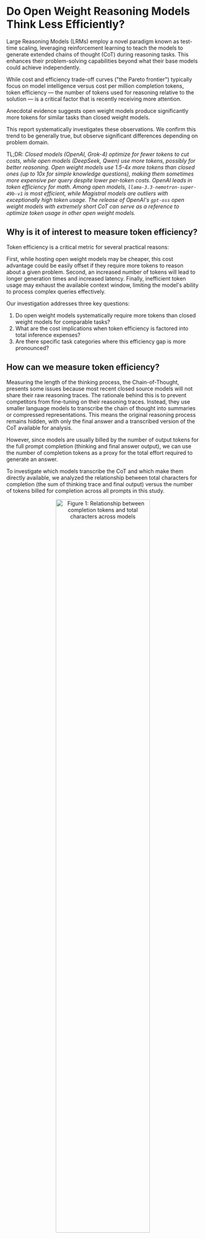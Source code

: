 # Do Open Weight Reasoning Models Think Less Efficiently?

Large Reasoning Models (LRMs) employ a novel paradigm known as test-time scaling, leveraging reinforcement learning to teach the models to generate extended chains of thought (CoT) during reasoning tasks. This enhances their problem-solving capabilities beyond what their base models could achieve independently.

While cost and efficiency trade-off curves ("the Pareto frontier") typically focus on model intelligence versus cost per million completion tokens, token efficiency — the number of tokens used for reasoning relative to the solution — is a critical factor that is recently receiving more attention. 

Anecdotal evidence suggests open weight models produce significantly more tokens for similar tasks than closed weight models. 

This report systematically investigates these observations. We confirm this trend to be generally true, but observe significant differences depending on problem domain.

TL;DR: *Closed models (OpenAI, Grok-4) optimize for fewer tokens to cut costs, while open models (DeepSeek, Qwen) use more tokens, possibly for better reasoning. Open weight models use 1.5-4x more tokens than closed ones (up to 10x for simple knowledge questions), making them sometimes more expensive per query despite lower per-token costs. OpenAI leads in token efficiency for math. Among open models, `llama-3.3-nemotron-super-49b-v1` is most efficient, while Magistral models are outliers with exceptionally high token usage. The release of OpenAI's `gpt-oss` open weight models with extremely short CoT can serve as a reference to optimize token usage in other open weight models.*

## Why is it of interest to measure token efficiency?

Token efficiency is a critical metric for several practical reasons:

First, while hosting open weight models may be cheaper, this cost advantage could be easily offset if they require more tokens to reason about a given problem. Second, an increased number of tokens will lead to longer generation times and increased latency. Finally, inefficient token usage may exhaust the available context window, limiting the model's ability to process complex queries effectively.

Our investigation addresses three key questions:

1. Do open weight models systematically require more tokens than closed weight models for comparable tasks?
2. What are the cost implications when token efficiency is factored into total inference expenses?
3. Are there specific task categories where this efficiency gap is more pronounced?

## How can we measure token efficiency? 

Measuring the length of the thinking process, the Chain-of-Thought, presents some issues because most recent closed source models will not share their raw reasoning traces. The rationale behind this is to prevent competitors from fine-tuning on their reasoning traces. Instead, they use smaller language models to transcribe the chain of thought into summaries or compressed representations. This means the original reasoning process remains hidden, with only the final answer and a transcribed version of the CoT available for analysis.

However, since models are usually billed by the number of output tokens for the full prompt completion (thinking and final answer output), we can use the number of completion tokens as a proxy for the total effort required to generate an answer.

To investigate which models transcribe the CoT and which make them directly available, we analyzed the relationship between total characters for completion (the sum of thinking trace and final output) versus the number of tokens billed for completion across all prompts in this study.

<div align="center" id="fig1">
<img src="./images/tokens_vs_characters_selected_models.png" alt="Figure 1: Relationship between completion tokens and total characters across models" style="width: 70%;">
</div>

[Figure 1](#fig1) illustrates the relationship between total characters for completion (combining thinking trace and final output) versus the number of tokens billed for completion across all prompts in this study. Each model shows a linear relationship, but with different slopes depending on the specific model implementation.

<div align="center"  id="fig2">
<img src="./images/characters_per_token_by_model.png" alt="Figure 2: Slopes of characters per completion vs. billed tokens for each model" style="width: 70%;">
</div>

[Figure 2](#fig2) presents the extracted slopes for each model, revealing interesting patterns. 

- **Open weight models** show a consistent character-to-token ratio of approximately 3-3.4, which is typical for tokenizers. This suggests that no transcription took place for these models.
- **Claude 3.7 Sonnet** exhibits a ratio of 2.8, suggesting that the CoT is mostly intact, but the lower ratio may indicate that some filtering took place, possibly through simple word filtering or substitution.
- **Gemini models** show a slope of ~1, which suggests a text densification ratio of 3:1. While the original CoT is not available, the output remains proportional to chain of thought length and should reflect the reasoning process.
- **OpenAI and Claude models** show a ratio of 0.3, with closer examination of the scatter plot revealing that character count doesn't increase with CoT length, suggesting only a summary of the entire CoT is provided rather than transcription. This behavior seems to be specific to chat completions, as continuous updates are seen in streaming mode.

Some models also provide information about reasoning tokens as part of the API response. However, we found this number to be unreliable in many cases as some models (Claude) would only return the number of tokens of the transcribed CoT, while others would provide token counts that exceeded the total completion length. We introduced consistency checks to decide how to extract the reasoning token count, as described in the appendix.

Based on these findings, we use completion tokens to assess overall effort, supplemented by reasoning tokens from APIs where available.

## Dataset

To systematically evaluate token efficiency across different reasoning domains, we curated a dataset consisting of three categories:

- *Knowledge questions*: Can be answered in one sentence from the model's pre-training corpus.
- *Math problems*: Math problems should exhibit the most optimized behavior of reasoning models.
- *Logic puzzles*: Logic puzzles require both semantic understanding and logical reasoning.

The questions were chosen to be solvable within the 30,000 token limit to avoid truncated responses.

## Findings

### Knowledge questions

This part of the evaluation consists of 5 trivial knowledge questions that can be answered in one word and that do not require reasoning at all. E.g.

1) What is the capital of Australia?
2) How many days are there in February during a leap year?

All models were able to respond to these prompts correctly. The purpose of these questions is to probe for superfluous reasoning. Efficient models should be able to determine that no reasoning is required.

<div align="center" id="fig3">
<img src="./images/knowledge/token_composition_by_prompt_chart.png" alt="Figure 3: Average token composition by knowledge question prompt across all models" style="width: 70%;">
</div>

[Figure 3](#fig3) shows the average number of reasoning and output tokens for each prompt. We can see that, on average, reasoning models spend hundreds of tokens pondering simple knowledge questions.

<div align="center" style="display: flex; justify-content: center;" id="fig4">
<img src="./images/knowledge/token_composition_stacked_chart.png" alt="Figure 4: Token composition breakdown by model for knowledge questions" style="width: 70%;"> 
</div>

Resolving this per model reveals stark differences. [Figure 4](#fig4) shows that closed-weight frontier lab models are far more token efficient than open weight models.

<div align="center" style="display: flex; justify-content: center;" id="fig5">
<img src="./images/knowledge/average_relative_completion_tokens_chart.png" alt="Figure 5: Average relative completion tokens for knowledge questions by model" style="width: 70%;">
</div>

To better quantify the excess token ratio, we normalized the token count for each prompt relative to the most optimized closed weight models (reference). This approach considers the excess token ratio for all prompts equally, which contrasts with averaging across all completion lengths, which would be dominated by long completions.

[Figure 5](#fig5) shows the mean excess token ratio for different LLMs. The recently released Magistral models are an extreme outlier with up to 10x excess tokens. We also see that most other open weight models show an excess token ratio of around 4, meaning that they use four times as many tokens as the most optimized closed weight models. The recently released `gpt-oss-120b` by OpenAI leads all other models in token efficiency.

How does this affect inference costs? [Figure 6](#fig6) shows the mean cost per model for knowledge questions, based on minimum and maximum completion pricing on the OpenRouter API in July 2025. The better token efficiency of closed weight models often compensates for the higher API pricing of those models.

<div align="center" id="fig6">
<img src="./images/knowledge/mean_cost_knowledge.png" alt="Figure 6: Mean inference cost for knowledge questions by model" style="width: 40%; gap: 10px;">
<img src="./images/model_pricing_comparison.png" alt="Figure A: Model pricing comparison showing min/max costs per million tokens" style="width: 40%;">
</div>

### Math problems

Most reasoning models are specifically trained to solve mathematical problems. One reason for this is that math problems are usually easily verifiable, which is a key advantage for reinforcement learning. Furthermore, math problems are also an easy benchmark target for reasoning models as there are many widely available problem sets.

For this study, we selected a set of six problems to test token efficiency in the math domain. Three problems were sourced from [AIME](https://artofproblemsolving.com/wiki/index.php/American_Invitational_Mathematics_Examination) 2025, and one problem was taken from AIME 2023. Easier problems were chosen to prevent models from exceeding the 30,000 token limit. To further investigate the role of memorization in problem-solving, we created two modified problems by changing the variables in one AIME 2025 problem and the AIME 2023 problem. The rationale behind this approach is that unknown problems may require a longer chain of thought, as the model cannot rely on memorized solutions. The AIME 2025 problems are too new to be in the pre-training data of any model, while some may have seen the AIME 2023 problems during pre-training. 

Example:

*AIME2025I Problem 2* (Original): **"Find the sum of all positive integers $n$ such that $n+2$ divides the product $3(n+3)(n^2+9).$"**
*AIME2025I Problem 2* (Modified): **"Find the sum of all positive integers $n$ such that $n+2$ divides the product $3(n+3)(n^2+7).$"**
 
<div align="center" id="fig7">
<img src="./images/math/success_rate_heatmap.png" alt="Success rate All Math Prompts" style="width: 60%;">
</div>

With a few exceptions, all models were able to solve the math problems correctly [Figure 7](#fig7).

We can see that, on average, fewer than 10,000 tokens are required to solve the selected problems ([Figure 8](#fig8)). The more complex problems from the AIME2025 set would easily require more than 30,000 tokens in some models and were therefore not used for this evaluation to avoid skewing the distribution due to truncation.

<div align="center" id="fig8">
<img src="./images/math/token_composition_by_prompt_chart.png" alt="Token Composition by Math Prompt" style="width: 70%;">
</div>

Remarkably, the number of tokens required to solve the pairs of original and modified problems is almost identical. This could suggest two trends across all LLMs:
- These math problems are not solved based on memorization, but algorithmically.
- The number of tokens is identical for similar problems.
 
<div align="center" id="fig9">
<br>
<img src="./images/math/average_relative_completion_tokens_chart.png" alt="Average Relative Completion Tokens Across All Math Prompts" style="width: 70%;">
</div>

[Figure 9](#fig9) shows the relative excess token ratio compared to the reference. In contrast to the trends observed for knowledge questions, the relative ratio between models is much lower. `o4-mini-high-long` is a notable outlier with a surprisingly low token count — 3x fewer tokens than other commercial models. This suggests that o4-mini has been specifically optimized for token efficiency in mathematical problems. The same optimizations seem to be shared by the OpenAI open weight model `gpt-oss-120b`. The recently released `grok-4` also seems to have been optimized for token efficiency in math problems. The most efficient open weight model is `llama-3.3-nemotron-super-49b-v1`, which uses fewer tokens than most closed weight models. `magistral-small` and `magistral-medium` remain the highest token count models, but show only 3x the ratio of the reference models.

Generally, there is a very clear trend toward higher reasoning token usage for open weight models in math problems, compared to closed weight models. This may suggest an optimization toward benchmarking performance rather than production efficiency.

<div align="center">
<img src="./images/math/mean_cost_math.png" alt="Min/Max Completion Cost - Math Prompts" style="width: 60%;">
</div>

Examining completion costs reveals that since token consumption is relatively similar across most models for math problems, those with higher per-token pricing naturally incur the highest completion costs. However, the exceptional token efficiency of `o4-mini-high-long` and `gpt-oss-120b` enables them to achieve very competitive total completion costs despite potentially higher per-token costs, demonstrating how optimization can offset pricing disadvantages.

### Logic puzzles

Logic puzzles are a curious domain for reasoning models. They require a combination of semantic understanding and logical reasoning, making them an interesting test case for evaluating reasoning capabilities. 

However, many well-known logic puzzles are commonly found in pre-training data, which causes models to be over-fitted on specific solutions. Non-reasoning models will often have difficulty recognizing small changes to logic problems and tend to answer them based on memorization of the original problem. The [Misguided Attention](https://github.com/cpldcpu/MisguidedAttention) evaluation showcases this issue. Reasoning models can often overcome the bias of their pre-training data in the CoT and solve modified problems correctly.

To explore the effect of memorization, variants of two well-known logic puzzles were selected in addition to a generic logic puzzle (roses problem).

#### Bridge and torch problem

The [bridge and torch problem](https://en.wikipedia.org/wiki/Bridge_and_torch_problem) requires finding the minimum time for four people with a torch to cross a bridge at night. The original problem and three variants were included:

| Problem Variant | Description |
|------------------|-------------|
| bridge_torch_default | The *unmodified problem* in its most well-known version with a 17-minute solution |
| bridge_torch_easy | *Ambiguous* version where two solutions exist: 10 and 17 minutes|
| bridge_torch_easy_10m | *Simplified* version with a 10-minute solution |
| bridge_torch_impossible | Constraints that make the problem *impossible* to solve |

Generally, we found that even more recent reasoning models struggle with logic problems that have ambiguous or impossible solutions.

#### Monty Hall problem

The [Monty Hall problem](https://en.wikipedia.org/wiki/Monty_Hall_problem) is a very well-known and famously unintuitive probability puzzle. All base models used for reasoning models are severely over-fitted on this problem and are biased toward solutions of the Monty Hall problem even for remotely similar scenarios.

The original problem and two variants were included:

| Problem Variant | Description |
|------------------|-------------|
| monty_hall_default | The *unmodified* Monty Hall problem |
| monty_hall_inverse | A *modified* version of the Monty Hall problem with the opposite solution |
| monty_appliance_simple | An *ambiguous* problem that can be easily answered by humans, but is usually answered in the context of the Monty Hall problem by reasoning models |

<div align="center" id="fig10">
<img src="./images/logic_puzzles/success_rate_heatmap.png" alt="Figure 10: Success rate for logic puzzle prompts by model" style="width: 70%;">
</div>

[Figure 10](#fig10) shows the success rates across different logic puzzle problems. Unlike the math problems, success rates vary significantly across both models and problem types. Only the default problems were solved by all models, while many models struggle with modified problems, indicating strong influence of pre-existing bias in the model.

<div align="center" id="fig11">
<img src="./images/logic_puzzles/token_composition_by_prompt_chart.png" alt="Figure 11: Token composition by logic puzzle prompt" style="width: 60%;">
</div>

[Figure 11](#fig11) shows the average token consumption for all prompts. Remarkably, the number of reasoning tokens is the lowest for the default problems, while it significantly increases for modified problems. This is unlike the observation for math problems and suggests that pre-existing bias allows solving the problems with a shorter CoT for the default problems. The impossible problem generates the longest CoT as the models tend to try many solutions before giving up.

<div align="center" id="fig12">
<img src="./images/logic_puzzles/token_composition_stacked_chart.png" alt="Figure 12: Token composition breakdown by model for logic puzzles" style="width: 60%;">
<img src="./images/logic_puzzles/average_relative_completion_tokens_chart.png" alt="Figure 13: Average relative completion tokens for logic puzzles by model" style="width: 60%;">
</div>

Similar to the patterns observed in other categories, [Figure 12](#fig12) shows that open-weight models use more tokens than closed-weight models for logic puzzles. However, the gap is far less pronounced than for math and knowledge questions. `magistral-small` and `magistral-medium` still present an exception for high token usage. `claude-opus-4` uses the fewest reasoning tokens, a trend generally observed across problem domains. The extreme token optimization that was observed for `o4-mini-high` cannot be seen for logic puzzles.

Similar to the math domain, Nvidia's model `llama-3.3-nemotron-super-49b-v1` stands out as the most token efficient open weight model before the release of `gpt-oss-120b`.

<div align="center" id="fig14">
<img src="./images/logic_puzzles/mean_cost_logic_puzzle.png" alt="Figure 14: Mean inference cost for logic puzzles by model" style="width: 50%;">
</div>

The cost analysis for the logic puzzle prompts reveals few surprises; since the variation in tokens is modest for logic prompts, the completion cost mostly scales with token pricing.

## Chain of Thought Optimization

Since the chain of thought of `gpt-oss-120b` is freely accessible, it allows us to inspect some of the length optimizations that are likely also part of the other OpenAI models. Below, we compare the CoT of `gpt-oss-120b` with the CoT of `Deepseek-R1-0528` for selected knowledge, math and logic prompts.

### Knowledge

#### Question
> Which continent is Brazil located on?

#### Response DeepSeek R1-0528

```
Okay, the user is asking which continent Brazil is located on. This seems like a straightforward geography question. 

Hmm, I recall that Brazil is the largest country in South America. Let me double-check that fact to be sure. Yes, definitely South America. 

The user just wants a simple answer without any extra details, so I'll keep it concise. No need to mention neighboring countries or other continents. 

I wonder if they're asking for a school assignment or just casual curiosity. Either way, the answer is clear. 

Should I add that it's in the southern hemisphere? No, the question only asks for the continent. Best to stick to what was asked. 

"South America" it is. Short and accurate.
```

#### Response gpt-oss-120b

```
The user asks: "Which continent is Brazil located on?" Answer: South America. Provide answer.
```

We can see that `gpt-oss-120b` omits a lot of superfluous reasoning and directly provides the answer. 

### Math

#### Question (AIME2023II P1)

>The numbers of apples growing on each of six apple trees form an arithmetic sequence where the greatest number of apples growing on any of the six trees is double the least number of apples growing on any of the six trees. The total number of apples growing on all six trees is $990.$ Find the greatest number of apples growing on any of the six trees.

#### Response DeepSeek R1-0528 (middle part omitted for brevity)

```
The problem states that the apples on six trees form an arithmetic sequence, with the greatest number being double the least number. The total apples are 990, and I need to find the greatest number of apples.

An arithmetic sequence has each term after the first obtained by adding a constant difference. So, if I denote the first term (the least number) as \( a \), and the common difference as \( d \), then the sequence is \( a, a+d, a+2d, a+3d, a+4d, a+5d \).

Since it's six trees, the terms are \( a, a+d, a+2d, a+3d, a+4d, a+5d \).

The greatest number is \( a + 5d \), and it's given that this is double the least number, which is \( a \). So,

\[ a + 5d = 2a \]

Let me write that down:

\[ a + 5d = 2a \]

Then, simplifying:

\[ 5d = 2a - a \]

\[ 5d = a \]

...middle part omitted...

Therefore, the greatest number is 220.

... Further 30 lines omitted...

Thus, the greatest number is 220.

So I think that's the answer.
```

#### Response gpt-oss-120b

```
We need to solve: Six terms in arithmetic sequence, with max = 2 * min. Sum = 990. Find max.

Let sequence: a, a+d, a+2d, a+3d, a+4d, a+5d, where a is first term (least? Actually could be smallest or largest? It says "greatest number ... is double the least number". In arithmetic sequence, the terms are increasing if d>0. So smallest is a, largest is a+5d. Then a+5d = 2a (since greatest = double least). So a+5d = 2a => 5d = a => a = 5d.

So first term a =5d. Then terms are: 5d, 6d, 7d, 8d, 9d, 10d. Indeed smallest 5d, largest 10d = double. Good.

Sum = (5d+6d+7d+8d+9d+10d) = (5+6+7+8+9+10)d = (45) d? Let's compute: 5+6=11, +7=18, +8=26, +9=35, +10=45. Yes sum =45 d?

Given total sum =990 => 45 d =990 => d=990/45=22? 45*22 = 990 indeed. So d=22. Then greatest number = 10d = 220.

Check: smallest =5d=110, largest=220, sum=990.

Answer: 220.

But ensure integer conditions. Yes.

Thus answer: 220.

Now produce final answer.
```

`DeepSeek-R1-0528` generates on average 3,104 reasoning tokens while `gpt-oss-120b` generates only 268 for this prompt. We can observe a number of curious optimizations in the CoT of `gpt-oss-120b`:
- It uses extremely abbreviated language, avoiding any unnecessary words.
- Formatting in the CoT is notably reduced, compared to the output: No markdown sequences, very limited use of math formatting.
- Much fewer iterations are used to check the results once they are found.
  
### Logic puzzles

For brevity, only examples of `gpt-oss-120b` traces are shown here. 

#### Original Monty Hall Problem 

```
We need to answer the classic Monty Hall problem. The answer: you should always swap, because it gives 2/3 chance of winning the car. Provide explanation.
```

#### Inverted Monty Hall Problem 

```
We need to answer: "You're on a game show... three doors: 1 donkey, 2 cars. You pick one. Host opens one of the others revealing a luxury car. Then you can keep or swap. What should you do to win a car?" This is a variation of Monty Hall but with two cars and one donkey. We need to compute probabilities.

Initially, you pick a door randomly. Probability you initially picked donkey = 1/3, car = 2/3. There are two cars and one donkey.

... middle part omitted ...

Thus answer: Keep initial (do not swap). Provide explanation.

Make answer concise.
```

A very curious finding is that the model is able to distinguish between logic problems where the solution is known from the training data, e.g., the Monty Hall problem, and modified problems that require additional reasoning, such as the *inverted* Monty Hall problem. It will only initiate a long CoT for the unknown problem.

## Model evolution

While we have only looked at recent model variants above, it is also of interest to look at the historic evolution between different reasoning model variants. 

The figures below show how the relative completion tokens changed across the different problem domains for iterations of models within the labs.

<div align="center" id="fig15">
<img src="./images/knowledge/grouped_relative_tokens_chart.png" alt="Figure 14: Mean inference cost for logic puzzles by model" style="width: 70%;">
<img src="./images/math/grouped_relative_tokens_chart.png" alt="Figure 14: Mean inference cost for logic puzzles by model" style="width: 70%;">
<img src="./images/logic_puzzles/grouped_relative_tokens_chart.png" alt="Figure 14: Mean inference cost for logic puzzles by model" style="width: 70%;">
</div>

We can observe four key trends:

- Closed weight models have been iteratively optimized to use fewer tokens to reduce inference cost. 
- The open weight models (*DeepSeek* and *Qwen*) have increased their token usage for newer versions, possibly reflecting a priority toward better reasoning performance.
- OpenAI models stand out for extreme token efficiency in math problems, even beginning with o1. It appears that X-AI is taking a similar approach with `grok-4`, with significant improvements compared to `grok-3-mini`.
- The recently released `gpt-oss-120b` and `gpt-oss-20b` seem to inherit the CoT density optimization from the o-mini models.

## Summary

<div align="center" id="fig16">
<img src="./images/average_relative_completion_tokens_chart.png" alt="Figure 16: Relative tokens across all domains" style="width: 90%;">

</div>

We find that open-weight models use consistently more tokens than closed-weight models for equivalent tasks. However, the efficiency gap depends on the workload and is most pronounced for superfluous reasoning in knowledge questions. On average, 3x more tokens are required for knowledge prompts. The gap reduces to less than 2x for math problems and logic puzzles. 

Furthermore, many closed weight models allow steering of the reasoning effort, which provides an effective way to reduce token usage for simple tasks. 

`llama-3.3-nemotron-super-49b-v1` stands out as the most token efficient open weight model across all domains prior to the release of the `gpt-oss` models, while the Magistral models represent an unusual outlier toward the high end.

The recent release of `gpt-oss-120b` and `gpt-oss-20b` as open weight and state-of-the-art token efficient reasoning models with **freely accessible CoT** can serve as a reference for further optimization of other models.

We note the continued trend of closed weight reasoning models to improve token efficiency also in non-benchmark domains and suggest this as an important avenue for future open weight models. A more densified CoT will also allow for more efficient context usage and may counter context degradation during challenging reasoning tasks.

## Acknowledgments

Thanks to Teknium and Billy for providing feedback on early drafts of this report and encouragement for its creation. Nous Research is acknowledged for providing tokens for this investigation. 

Also, lesson learned: *Do not work for more than one week on a model benchmarking problem or you may spend countless hours integrating results from newly released models.*

# Methods
    
## General

All models were accessed through OpenRouter, with the exception of Deephermes, which was accessed via the Nous API, and DeepSeek R1-524, which was accessed through the DeepSeek API. Generation limits were set to 30,000 tokens with reasoning effort configured to "high" in the OpenRouter API. In cases where models timed out before generating the full 30,000 tokens, queries were restarted and the provider was adjusted as needed to ensure completion when the query did not complete initially. Typical reasons for failure to complete were timeouts.

Statistical analysis was conducted with N=5 samples for each prompt and language model combination.

The `gpt-oss-120b` and `gpt-oss-20b` models were accessed through the OpenAI API on the day of their first release using Groq as a provider. There is some uncertainty in the way the API interprets the reasoning effort settings, which may lead to deviations in the number of reasoning tokens generated. We will monitor the situation and update the report if necessary.

## Acquiring response and thinking token data

While many models directly provide reasoning token counts through their API responses, we found these numbers to be unreliable in numerous cases. For instance, Anthropic models would only return the length of the transcribed Chain of Thought rather than the actual CoT lengths, while other models would occasionally report CoT lengths that exceeded the total completion length—a logical impossibility.

To address these inconsistencies, our evaluation scripts implemented consistency checks to assess the validity of returned CoT lengths. When the provided reasoning token counts failed validation, we employed fallback estimation methods using the following formulas:

- When CoT text is not available: CoT tokens = Completion tokens - (Answer length in characters / 3.1)
- When CoT text is available: CoT tokens = Completion tokens × (CoT length in characters / completion length in characters)

## Model pricing

Pricing data for completion tokens (measured in $/1M tokens) was automatically extracted from the OpenRouter API for each model in July 2025, with the exception of Deephermes3. The pricing information captures both minimum and maximum rates available through different providers, as illustrated in Figure A below.

<div align="center">
<img src="./images/model_pricing_comparison.png" alt="Figure A: Model pricing comparison showing min/max costs per million tokens" style="width: 70%;">
</div>

## Dataset, harness and evaluation code

All datasets and code can be found in this repository: [(https://github.com/cpldcpu/LRMTokenEconomy/)](https://github.com/cpldcpu/LRMTokenEconomy/).